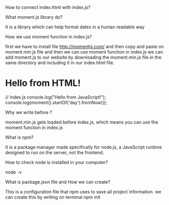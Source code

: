 How to connect index.html with index.js?
 
 <script src="index.js"></script>


 What moment.js library do?
 
 It is a library which can help format dates in a human readable way


 How we use moment function in index.js?
 
 first we have to install file http://momentjs.com/ and then copy and paste on moment.min.js file and then we can use moment function in index.js
 we can add moment.js to our website by downloading the moment.min.js file in the same directory and including it in our index.html file.
<!-- index.html -->
<!DOCTYPE html>
<html lang="en">
<head>
  <meta charset="UTF-8">
  <title>Example</title>
  <link rel="stylesheet" href="index.css">
  <script src="moment.min.js"></script>
  <script src="index.js"></script>
</head>
<body>
  <h1>Hello from HTML!</h1>
</body>
</html>
 
// index.js
  console.log("Hello from JavaScript!");
  console.log(moment().startOf('day').fromNow());



Why we write <script src="moment.min.js"></script> before <script src="index.js"></script>?

moment.min.js gets loaded before index.js, which means you can use the moment function in index.js 


What is npm?

It is a package manager made specifically for node.js, a JavaScript runtime designed to run on the server, not the frontend. 


How to check node is installed in your computer?

node -v


What is package.json file and How we can create?

This is a configuration file that npm uses to save all project information. 
we can create this by writing on terminal npm init
